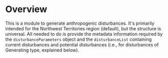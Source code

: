 # Overview

This is a module to generate anthropogenic disturbances. It's primarily intended for the Northwest Territories region (default), but the structure is universal. All needed to do is provide the metadata information required by the `disturbanceParameters` object and the `disturbanceList` containing current disturbances and potential disturbances (i.e., for disturbances of Generating type, explained below).  
